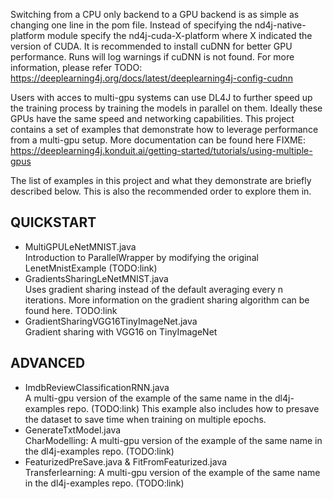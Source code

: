 Switching from a CPU only backend to a GPU backend is as simple as changing one line in the pom file. Instead of specifying the nd4j-native-platform module specify the nd4j-cuda-X-platform where X indicated the version of CUDA. It is recommended to install cuDNN for better GPU performance. Runs will log warnings if cuDNN is not found. For more information, please refer TODO: https://deeplearning4j.org/docs/latest/deeplearning4j-config-cudnn

Users with acces to multi-gpu systems can use DL4J to further speed up the training process by training the models in parallel on them. Ideally these GPUs have the same speed and networking capabilities. This project contains a set of examples that demonstrate how to leverage performance from a multi-gpu setup. More documentation can be found here FIXME: https://deeplearning4j.konduit.ai/getting-started/tutorials/using-multiple-gpus

The list of examples in this project and what they demonstrate are briefly described below. This is also the recommended order to explore them in.

## QUICKSTART
* MultiGPULeNetMNIST.java  
Introduction to ParallelWrapper by modifying the original LenetMnistExample (TODO:link)
* GradientsSharingLeNetMNIST.java  
Uses gradient sharing instead of the default averaging every n iterations. More information on the gradient sharing algorithm can be found here. TODO:link
* GradientSharingVGG16TinyImageNet.java  
Gradient sharing with VGG16 on TinyImageNet

## ADVANCED
* ImdbReviewClassificationRNN.java  
A multi-gpu version of the example of the same name in the dl4j-examples repo. (TODO:link) This example also includes how to presave the dataset to save time when training on multiple epochs.
* GenerateTxtModel.java  
CharModelling: A multi-gpu version of the example of the same name in the dl4j-examples repo. (TODO:link)
* FeaturizedPreSave.java & FitFromFeaturized.java  
Transferlearning: A multi-gpu version of the example of the same name in the dl4j-examples repo. (TODO:link)

